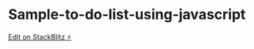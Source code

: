 # Sample-to-do-list-using-javascript

[Edit on StackBlitz ⚡️](https://stackblitz.com/edit/js-cmtmfu)
